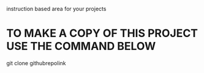 instruction based area for your projects 
# TO MAKE A COPY OF THIS PROJECT USE THE COMMAND BELOW 
git clone githubrepolink